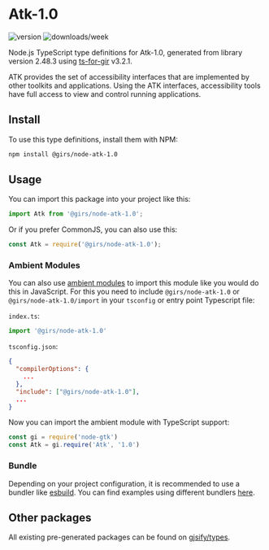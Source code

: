 
# Atk-1.0

![version](https://img.shields.io/npm/v/@girs/node-atk-1.0)
![downloads/week](https://img.shields.io/npm/dw/@girs/node-atk-1.0)


Node.js TypeScript type definitions for Atk-1.0, generated from library version 2.48.3 using [ts-for-gir](https://github.com/gjsify/ts-for-gir) v3.2.1.

ATK provides the set of accessibility interfaces that are implemented by other toolkits and applications. Using the ATK interfaces, accessibility tools have full access to view and control running applications.

## Install

To use this type definitions, install them with NPM:
```bash
npm install @girs/node-atk-1.0
```

## Usage

You can import this package into your project like this:
```ts
import Atk from '@girs/node-atk-1.0';
```

Or if you prefer CommonJS, you can also use this:
```ts
const Atk = require('@girs/node-atk-1.0');
```

### Ambient Modules

You can also use [ambient modules](https://github.com/gjsify/ts-for-gir/tree/main/packages/cli#ambient-modules) to import this module like you would do this in JavaScript.
For this you need to include `@girs/node-atk-1.0` or `@girs/node-atk-1.0/import` in your `tsconfig` or entry point Typescript file:

`index.ts`:
```ts
import '@girs/node-atk-1.0'
```

`tsconfig.json`:
```json
{
  "compilerOptions": {
    ...
  },
  "include": ["@girs/node-atk-1.0"],
  ...
}
```

Now you can import the ambient module with TypeScript support: 

```ts
const gi = require('node-gtk')
const Atk = gi.require('Atk', '1.0')
```


### Bundle

Depending on your project configuration, it is recommended to use a bundler like [esbuild](https://esbuild.github.io/). You can find examples using different bundlers [here](https://github.com/gjsify/ts-for-gir/tree/main/examples).

## Other packages

All existing pre-generated packages can be found on [gjsify/types](https://github.com/gjsify/types).

